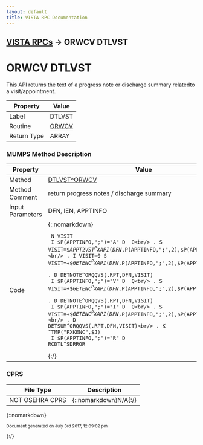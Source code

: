 ```yaml
---
layout: default
title: VISTA RPC Documentation
---
```


## [VISTA RPCs](TableOfContents) &#8594; ORWCV DTLVST
# ORWCV DTLVST

This API returns the text of a progress note or discharge summary relatedto a visit/appointment.

Property | Value
--- | ---
Label | DTLVST
Routine | [ORWCV](http://code.osehra.org/dox/Routine_ORWCV_source.html)
Return Type | ARRAY




### MUMPS Method Description

Property | Value
--- | ---
Method | [DTLVST^ORWCV](http://code.osehra.org/dox/Routine_ORWCV_source.html)
Method Comment | return progress notes / discharge summary
Input Parameters | DFN, IEN, APPTINFO
Code | {::nomarkdown}<pre><code> N VISIT<br/> I $P(APPTINFO,";")="A" D  Q<br/> . S VISIT=$$APPT2VST^PXAPI(DFN,$P(APPTINFO,";",2),$P(APPTINFO,";",3))<br/> . I VISIT=0 S VISIT=+$$GETENC^PXAPI(DFN,$P(APPTINFO,";",2),$P(APPTINFO,";",3))<br/> . D DETNOTE^ORQQVS(.RPT,DFN,VISIT)<br/> I $P(APPTINFO,";")="V" D  Q<br/> . S VISIT=+$$GETENC^PXAPI(DFN,$P(APPTINFO,";",2),$P(APPTINFO,";",3))<br/> . D DETNOTE^ORQQVS(.RPT,DFN,VISIT)<br/> I $P(APPTINFO,";")="I" D  Q<br/> . S VISIT=+$$GETENC^PXAPI(DFN,$P(APPTINFO,";",2),$P(APPTINFO,";",3))<br/> . D DETSUM^ORQQVS(.RPT,DFN,VISIT)<br/> . K ^TMP("PXKENC",$J)<br/> I $P(APPTINFO,";")="R" D RCDTL^SDRROR</code></pre>{:/}



### CPRS

File Type | Description
--- | ---
NOT OSEHRA CPRS | {::nomarkdown}N/A{:/}

{::nomarkdown} <br/><p style="font-size: 11px">Document generated on July 3rd 2017, 12:09:02 pm</p>{:/}